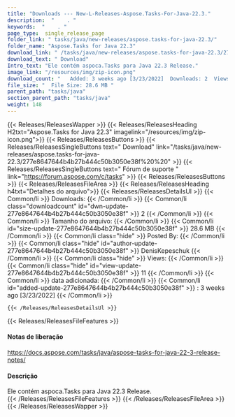 ```yaml
---
title: "Downloads --- New-L-Releases-Aspose.Tasks-For-Java-22.3." 
description:  "    . " 
keywords:  "    . " 
page_type:  single_release_page
folder_link: " tasks/java/new-releases/aspose.tasks-for-java-22.3/"
folder_name: "Aspose.Tasks for Java 22.3"
download_link: " /tasks/java/new-releases/aspose.tasks-for-java-22.3/277e8647644b4b27b444c50b3050e38f"
download_text: " Download"
Intro_text: "Ele contém aspoca.Tasks para Java 22.3 Release."
image_link: "/resources/img/zip-icon.png"
download_count: "   Added: 3 weeks ago [3/23/2022]  Downloads: 2  Views: 10"
file_size: "  File Size: 28.6 MB "
parent_path: "tasks/java"
section_parent_path: "tasks/java"
weight: 148
---
```


{{< Releases/ReleasesWapper >}}
  {{< Releases/ReleasesHeading H2txt="Aspose.Tasks for Java 22.3" imagelink="/resources/img/zip-icon.png">}}
  {{< Releases/ReleasesButtons >}}
    {{< Releases/ReleasesSingleButtons text=" Download" link="/tasks/java/new-releases/aspose.tasks-for-java-22.3/277e8647644b4b27b444c50b3050e38f%20%20" >}}
    {{< Releases/ReleasesSingleButtons text=" Fórum de suporte " link="https://forum.aspose.com/c/tasks" >}}
  {{< Releases/ReleasesButtons >}}
  {{< Releases/ReleasesFileArea >}}
    {{< Releases/ReleasesHeading h4txt="Detalhes do arquivo">}}
    {{< Releases/ReleasesDetailsUl >}}
            {{< Common/li  >}} Downloads: {{< /Common/li >}} 
      {{< Common/li class="downloadcount" id="dwn-update-277e8647644b4b27b444c50b3050e38f" >}} 2 {{< /Common/li >}} 
      {{< Common/li  >}} Tamanho do arquivo: {{< /Common/li >}} 
      {{< Common/li id="size-update-277e8647644b4b27b444c50b3050e38f" >}} 28.6 MB {{< /Common/li >}} 
      {{< Common/li  class="hide" >}} Posted By: {{< /Common/li >}} 
      {{< Common/li class="hide" id="author-update-277e8647644b4b27b444c50b3050e38f" >}} DenisKepeschuk {{< /Common/li >}} 
      {{< Common/li class="hide"  >}} Views: {{< /Common/li >}} 
      {{< Common/li class="hide" id="view-update-277e8647644b4b27b444c50b3050e38f" >}} 11 {{< /Common/li >}} 
      {{< Common/li  >}} data adicionada: {{< /Common/li >}} 
      {{< Common/li id="added-update-277e8647644b4b27b444c50b3050e38f" >}} : 3 weeks ago [3/23/2022] {{< /Common/li >}} 

    {{< /Releases/ReleasesDetailsUl >}}

  {{< Releases/ReleasesFileFeatures >}}
      <h4>Notas de liberação</h4><div><a href="https://docs.aspose.com/tasks/java/aspose-tasks-for-java-22-3-release-notes/">https://docs.aspose.com/tasks/java/aspose-tasks-for-java-22-3-release-notes/</a></div><h4>Descrição</h4><div class="HTMLDescription">Ele contém aspoca.Tasks para Java 22.3 Release.</div>
  {{< /Releases/ReleasesFileFeatures >}}
 {{< /Releases/ReleasesFileArea >}}
{{< /Releases/ReleasesWapper >}}


